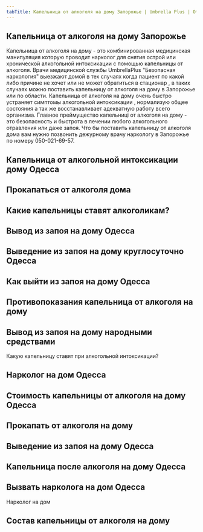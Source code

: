 ```yaml
---
tabTitle: Капельница от алкоголя на дому Запорожье | Umbrella Plus | От 1499 грн
---
```


## Капельница от алкоголя на дому Запорожье

Капельница от алкоголя на дому - это комбинированная медицинская манипуляция которую проводит нарколог для снятия острой или хронической алкогольной интоксикации с помощью капельницы от алкоголя. Врачи медицинской службы UmbrellaPlus "Безопасная наркология" выезжают домой в тех случаях когда пациент по какой либо причине не хочет или не может обратиться в стационар , в таких случаях можно поставить капельницу от алкоголя на дому в Запорожье или по области. Капельница от алкоголя на дому очень быстро устраняет симптомы алкогольной интоксикации , нормализую общее состояния а так же восстанавливает адекватную работу всего организма. Главное преймущество капельниці от алкоголя на дому - это безопасность и быстрота в лечении любого алкогольного отравления или даже запоя. Что бы поставить капельницу от алкоголя дома вам нужно позвонить дежурному врачу наркологу в Запорожье по номеру 050-021-69-57.

## Капельница от алкогольной интоксикации дому Одесса

## Прокапаться от алкоголя дома

## Какие капельницы ставят алкоголикам?

## Вывод из запоя на дому Одесса

## Выведение из запоя на дому круглосуточно Одесса

## Как выйти из запоя на дому Одесса

## Противопоказания капельница от алкоголя на дому

## Вывод из запоя на дому народными средствами

Какую капельницу ставят при алкогольной интоксикации?

## Нарколог на дом Одесса

## Стоимость капельницы от алкоголя на дому Одесса

## Прокапать от алкоголя на дому

## Выведение из запоя на дому Одесса

## Капельница после алкоголя на дому Одесса

## Вызвать нарколога на дом Одесса

Нарколог на дом

## Состав капельницы от алкоголя на дому
